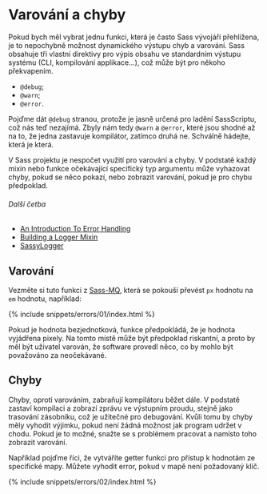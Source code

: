 
# Varování a chyby

Pokud bych měl vybrat jednu funkci, která je často Sass vývojáři přehlížena, je to nepochybně možnost dynamického výstupu chyb a varování. Sass obsahuje tři vlastní direktivy pro výpis obsahu ve standardním výstupu systému (CLI, kompilování applikace...), což může být pro někoho překvapením.

* `@debug`;
* `@warn`;
* `@error`.

Pojďme dát `@debug` stranou, protože je jasně určená pro ladění SassScriptu, což nás teď nezajímá. Zbyly nám tedy `@warn` a `@error`, které jsou shodné až na to, že jedna zastavuje kompilátor, zatímco druhá ne. Schválně hádejte, která je která.

V Sass projektu je nespočet využití pro varování a chyby. V podstatě každý mixin nebo funkce očekávající specifický typ argumentu může vyhazovat chyby, pokud se něco pokazí, nebo zobrazit varování, pokud je pro chybu předpoklad.

###### Další četba

* [An Introduction To Error Handling](http://webdesign.tutsplus.com/tutorials/an-introduction-to-error-handling-in-sass--cms-19996)
* [Building a Logger Mixin](http://webdesign.tutsplus.com/tutorials/building-a-logger-mixin-in-sass--cms-22070)
* [SassyLogger](https://github.com/HugoGiraudel/SassyLogger)

## Varování

Vezměte si tuto funkci z [Sass-MQ](https://github.com/sass-mq/sass-mq), která se pokouší převést `px` hodnotu na `em` hodnotu, například:

{% include snippets/errors/01/index.html %}

Pokud je hodnota bezjednotková, funkce předpokládá, že je hodnota vyjádřena pixely. Na tomto místě může být předpoklad riskantní, a proto by měl být uživatel varován, že software provedl něco, co by mohlo být považováno za neočekávané.

## Chyby

Chyby, oproti varováním, zabraňují kompilátoru běžet dále. V podstatě zastaví kompilaci a zobrazí zprávu ve výstupním proudu, stejně jako trasování zásobníku, což je užitečné pro debugování. Kvůli tomu by chyby měly vyhodit výjimku, pokud není žádná možnost jak program udržet v chodu. Pokud je to možné, snažte se s problémem pracovat a namísto toho zobrazit varování.

Například pojďme říci, že vytváříte getter funkci pro přístup k hodnotám ze specifické mapy. Můžete vyhodit error, pokud v mapě není požadovaný klíč.

{% include snippets/errors/02/index.html %}
